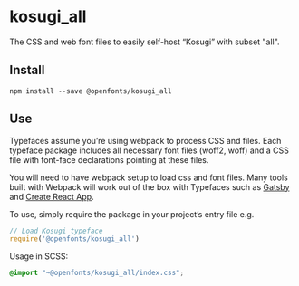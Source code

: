 
# kosugi_all

The CSS and web font files to easily self-host “Kosugi” with subset "all".

## Install

`npm install --save @openfonts/kosugi_all`

## Use

Typefaces assume you’re using webpack to process CSS and files. Each typeface
package includes all necessary font files (woff2, woff) and a CSS file with
font-face declarations pointing at these files.

You will need to have webpack setup to load css and font files. Many tools built
with Webpack will work out of the box with Typefaces such as [Gatsby](https://github.com/gatsbyjs/gatsby)
and [Create React App](https://github.com/facebookincubator/create-react-app).

To use, simply require the package in your project’s entry file e.g.

```javascript
// Load Kosugi typeface
require('@openfonts/kosugi_all')
```

Usage in SCSS:
```scss
@import "~@openfonts/kosugi_all/index.css";
```
